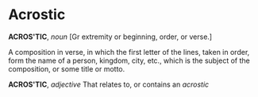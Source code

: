 # Acrostic

**ACROS'TIC**, _noun_ \[Gr extremity or beginning, order, or verse.\]

A composition in verse, in which the first letter of the lines, taken in order, form the name of a person, kingdom, city, etc., which is the subject of the composition, or some title or motto.

**ACROS'TIC**, _adjective_ That relates to, or contains an _acrostic_